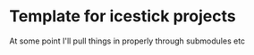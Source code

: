 Template for icestick projects
==============================

At some point I'll pull things in properly through submodules etc

